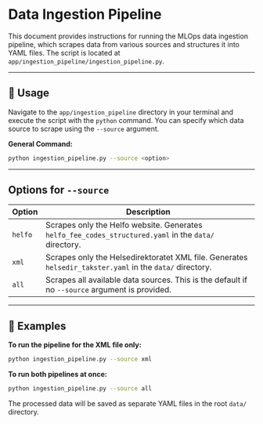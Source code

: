 # Data Ingestion Pipeline

This document provides instructions for running the MLOps data ingestion pipeline, which scrapes data from various sources and structures it into YAML files. The script is located at `app/ingestion_pipeline/ingestion_pipeline.py`.

---

## 🚀 Usage

Navigate to the `app/ingestion_pipeline` directory in your terminal and execute the script with the `python` command. You can specify which data source to scrape using the `--source` argument.

**General Command:**

```bash
python ingestion_pipeline.py --source <option>
```

---

## Options for `--source`

| Option | Description |
|--------|-------------|
| `helfo` | Scrapes only the Helfo website. Generates `helfo_fee_codes_structured.yaml` in the `data/` directory. |
| `xml`   | Scrapes only the Helsedirektoratet XML file. Generates `helsedir_takster.yaml` in the `data/` directory. |
| `all`   | Scrapes all available data sources. This is the default if no `--source` argument is provided. |

---

## 📝 Examples

**To run the pipeline for the XML file only:**

```bash
python ingestion_pipeline.py --source xml
```

**To run both pipelines at once:**

```bash
python ingestion_pipeline.py --source all
```

The processed data will be saved as separate YAML files in the root `data/` directory.
